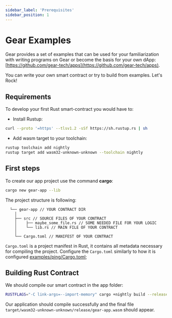 ```yaml
---
sidebar_label: 'Prerequisites'
sidebar_position: 1
---
```


# Gear Examples

Gear provides a set of examples that can be used for your familiarization with writing programs on Gear or become the basis for your own dApp: [https://github.com/gear-tech/apps](https://github.com/gear-tech/apps).

You can write your own smart contract or try to build from examples. Let's Rock!

## Requirements

To develop your first Rust smart-contract you would have to:

- Install Rustup:

```bash
curl --proto '=https' --tlsv1.2 -sSf https://sh.rustup.rs | sh
```

- Add wasm target to your toolchain:

```bash
rustup toolchain add nightly
rustup target add wasm32-unknown-unknown --toolchain nightly
```

## First steps

To create our app project use the command **cargo**:

```bash
cargo new gear-app --lib
```

The project structure is following:

```
  └── gear-app // YOUR CONTRACT DIR
    │
    ├── src // SOURCE FILES OF YOUR CONTRACT
    │    ├── maybe_some_file.rs // SOME NEEDED FILE FOR YOUR LOGIC
    │    └── lib.rs // MAIN FILE OF YOUR CONTRACT
    │
    └── Cargo.toml // MANIFEST OF YOUR CONTRACT
```

`Cargo.toml` is a project manifest in Rust, it contains all metadata necessary for compiling the project.
Configure the `Cargo.toml` similarly to how it is configured [examples/ping/Cargo.toml](https://github.com/gear-tech/gear/blob/master/examples/ping/Cargo.toml);

## Building Rust Contract

We should compile our smart contract in the app folder:

```bash
RUSTFLAGS="-C link-args=--import-memory" cargo +nightly build --release --target=wasm32-unknown-unknown
```

Our application should compile successfully and the final file `target/wasm32-unknown-unknown/release/gear-app.wasm` should appear.
